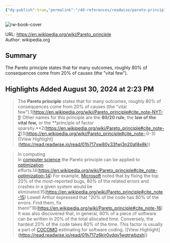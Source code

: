 ```yaml
---
{"dg-publish":true,"permalink":"/40-references/readwise/pareto-principle/","tags":["rw/articles"]}
---
```



![rw-book-cover](https://upload.wikimedia.org/wikipedia/commons/e/eb/Pareto_principle.png)

  

URL: <https://en.wikipedia.org/wiki/Pareto_principle>  
Author: wikipedia.org

## Summary

The Pareto principle states that for many outcomes, roughly 80% of consequences come from 20% of causes (the "vital few").

## Highlights Added August 30, 2024 at 2:23 PM

> The **Pareto principle** states that for many outcomes, roughly 80% of consequences come from 20% of causes (the "vital few").1(<https://en.wikipedia.org/wiki/Pareto_principle#cite_note-NYT-1>) Other names for this principle are the **80/20 rule**, the **law of the vital few,** or the **principle of factor sparsity.**2(<https://en.wikipedia.org/wiki/Pareto_principle#cite_note-2>)3(<https://en.wikipedia.org/wiki/Pareto_principle#cite_note->:0-3) ([View Highlight] (<https://read.readwise.io/read/01h717xw80y33fwj3n20af4e8k>))

> In computing  
> In [computer science](https://en.wikipedia.org/wiki/Computer_science) the Pareto principle can be applied to [optimization](https://en.wikipedia.org/wiki/Optimization_(computer_science)) efforts.14(<https://en.wikipedia.org/wiki/Pareto_principle#cite_note-optimization-14>) For example, [Microsoft](https://en.wikipedia.org/wiki/Microsoft) noted that by fixing the top 20% of the most-reported bugs, 80% of the related errors and crashes in a given system would be eliminated.15(<https://en.wikipedia.org/wiki/Pareto_principle#cite_note-15>) Lowell Arthur expressed that "20% of the code has 80% of the errors. Find them, fix them!"16(<https://en.wikipedia.org/wiki/Pareto_principle#cite_note-16>) It was also discovered that, in general, 80% of a piece of software can be written in 20% of the total allocated time. Conversely, the hardest 20% of the code takes 80% of the time. This factor is usually a part of [COCOMO](https://en.wikipedia.org/wiki/COCOMO) estimating for software coding. ([View Highlight] (<https://read.readwise.io/read/01h717z6kjr0vdqv1wqtrwbzsh>))
